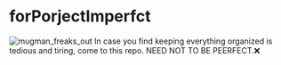 # forPorjectImperfct
![mugman_freaks_out](https://user-images.githubusercontent.com/30381410/209792508-c7b608f0-b246-4bfd-b35c-0f15b68148b5.GIF)
In case you find keeping everything organized is tedious and tiring, come to this repo. NEED NOT TO BE PEERFECT.❌

